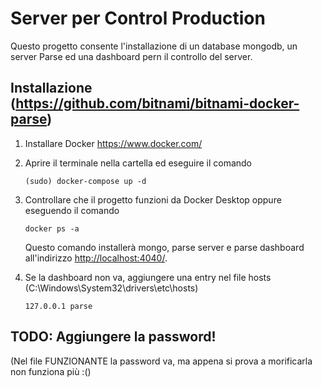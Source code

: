 # Server per Control Production 
Questo progetto consente l'installazione di un database mongodb, un server Parse ed una dashboard pern il controllo del server. 
## Installazione (https://github.com/bitnami/bitnami-docker-parse)
1) Installare Docker https://www.docker.com/
2) Aprire il terminale nella cartella ed eseguire il comando  
    ```console
    (sudo) docker-compose up -d
    ```
3) Controllare che il progetto funzioni da Docker Desktop oppure eseguendo il comando 
    ```console
    docker ps -a
    ```
    Questo comando installerà mongo, parse server e parse dashboard all'indirizzo <http://localhost:4040/>.

4) Se la dashboard non va, aggiungere una entry nel file hosts (C:\Windows\System32\drivers\etc\hosts)
    ```
    127.0.0.1 parse
    ```

## TODO: Aggiungere la password! 
(Nel file FUNZIONANTE la password va, ma appena si prova a morificarla non funziona più :()